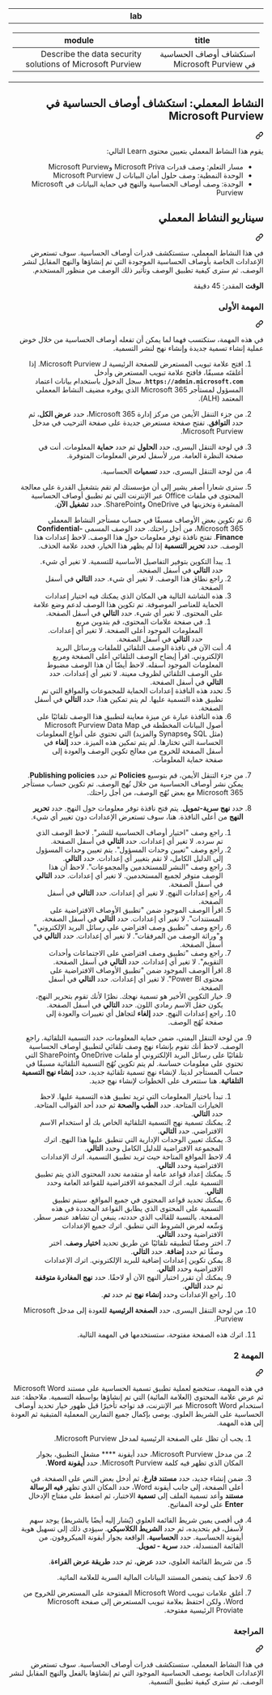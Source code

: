 <div class="Box-sc-g0xbh4-0 eoaCFS js-snippet-clipboard-copy-unpositioned undefined" data-hpc="true"><div dir="rtl"><article class="markdown-body entry-content container-lg" itemprop="text"><markdown-accessiblity-table data-catalyst=""><table>
  <thead>
  <tr>
  <th>lab</th>
  </tr>
  </thead>
  <tbody>
  <tr>
  <td><div dir="rtl"><table>
  <thead>
  <tr>
  <th>title</th>
  <th>module</th>
  </tr>
  </thead>
  <tbody>
  <tr>
  <td><div dir="rtl">استكشاف أوصاف الحساسية في Microsoft Purview</div></td>
  <td><div dir="rtl">Describe the data security solutions of Microsoft Purview</div></td>
  </tr>
  </tbody>
</table>
</div></td>
  </tr>
  </tbody>
</table></markdown-accessiblity-table>

<div class="markdown-heading" dir="rtl"><h1 tabindex="-1" class="heading-element" dir="rtl">النشاط المعملي: استكشاف أوصاف الحساسية في Microsoft Purview</h1><a id="user-content-النشاط-المعملي-استكشاف-أوصاف-الحساسية-في-microsoft-purview" class="anchor" aria-label="Permalink: النشاط المعملي: استكشاف أوصاف الحساسية في Microsoft Purview" href="#النشاط-المعملي-استكشاف-أوصاف-الحساسية-في-microsoft-purview"><svg class="octicon octicon-link" viewBox="0 0 16 16" version="1.1" width="16" height="16" aria-hidden="true"><path d="m7.775 3.275 1.25-1.25a3.5 3.5 0 1 1 4.95 4.95l-2.5 2.5a3.5 3.5 0 0 1-4.95 0 .751.751 0 0 1 .018-1.042.751.751 0 0 1 1.042-.018 1.998 1.998 0 0 0 2.83 0l2.5-2.5a2.002 2.002 0 0 0-2.83-2.83l-1.25 1.25a.751.751 0 0 1-1.042-.018.751.751 0 0 1-.018-1.042Zm-4.69 9.64a1.998 1.998 0 0 0 2.83 0l1.25-1.25a.751.751 0 0 1 1.042.018.751.751 0 0 1 .018 1.042l-1.25 1.25a3.5 3.5 0 1 1-4.95-4.95l2.5-2.5a3.5 3.5 0 0 1 4.95 0 .751.751 0 0 1-.018 1.042.751.751 0 0 1-1.042.018 1.998 1.998 0 0 0-2.83 0l-2.5 2.5a1.998 1.998 0 0 0 0 2.83Z"></path></svg></a></div>
<p dir="rtl">يقوم هذا النشاط المعملي بتعيين محتوى Learn التالي:</p>
<ul dir="rtl">
<li>مسار التعلم: وصف قدرات Microsoft Priva وMicrosoft Purview</li>
<li>الوحدة النمطية: وصف حلول أمان البيانات ل Microsoft Purview</li>
<li>الوحدة: وصف أوصاف الحساسية والنهج في حماية البيانات في Microsoft Purview</li>
</ul>
<div class="markdown-heading" dir="rtl"><h2 tabindex="-1" class="heading-element" dir="rtl">سيناريو النشاط المعملي</h2><a id="user-content-سيناريو-النشاط-المعملي" class="anchor" aria-label="Permalink: سيناريو النشاط المعملي" href="#سيناريو-النشاط-المعملي"><svg class="octicon octicon-link" viewBox="0 0 16 16" version="1.1" width="16" height="16" aria-hidden="true"><path d="m7.775 3.275 1.25-1.25a3.5 3.5 0 1 1 4.95 4.95l-2.5 2.5a3.5 3.5 0 0 1-4.95 0 .751.751 0 0 1 .018-1.042.751.751 0 0 1 1.042-.018 1.998 1.998 0 0 0 2.83 0l2.5-2.5a2.002 2.002 0 0 0-2.83-2.83l-1.25 1.25a.751.751 0 0 1-1.042-.018.751.751 0 0 1-.018-1.042Zm-4.69 9.64a1.998 1.998 0 0 0 2.83 0l1.25-1.25a.751.751 0 0 1 1.042.018.751.751 0 0 1 .018 1.042l-1.25 1.25a3.5 3.5 0 1 1-4.95-4.95l2.5-2.5a3.5 3.5 0 0 1 4.95 0 .751.751 0 0 1-.018 1.042.751.751 0 0 1-1.042.018 1.998 1.998 0 0 0-2.83 0l-2.5 2.5a1.998 1.998 0 0 0 0 2.83Z"></path></svg></a></div>
<p dir="rtl">في هذا النشاط المعملي، ستستكشف قدرات أوصاف الحساسية.  سوف تستعرض الإعدادات الخاصة بأوصاف الحساسية الموجودة التي تم إنشاؤها والنهج المقابل لنشر الوصف.   ثم سترى كيفية تطبيق الوصف وتأثير ذلك الوصف من منظور المستخدم.</p>
<p dir="rtl"><strong>الوقت</strong> المقدر: 45 دقيقة</p>
<div class="markdown-heading" dir="rtl"><h3 tabindex="-1" class="heading-element" dir="rtl">المهمة الأولى</h3><a id="user-content-المهمة-الأولى" class="anchor" aria-label="Permalink: المهمة الأولى" href="#المهمة-الأولى"><svg class="octicon octicon-link" viewBox="0 0 16 16" version="1.1" width="16" height="16" aria-hidden="true"><path d="m7.775 3.275 1.25-1.25a3.5 3.5 0 1 1 4.95 4.95l-2.5 2.5a3.5 3.5 0 0 1-4.95 0 .751.751 0 0 1 .018-1.042.751.751 0 0 1 1.042-.018 1.998 1.998 0 0 0 2.83 0l2.5-2.5a2.002 2.002 0 0 0-2.83-2.83l-1.25 1.25a.751.751 0 0 1-1.042-.018.751.751 0 0 1-.018-1.042Zm-4.69 9.64a1.998 1.998 0 0 0 2.83 0l1.25-1.25a.751.751 0 0 1 1.042.018.751.751 0 0 1 .018 1.042l-1.25 1.25a3.5 3.5 0 1 1-4.95-4.95l2.5-2.5a3.5 3.5 0 0 1 4.95 0 .751.751 0 0 1-.018 1.042.751.751 0 0 1-1.042.018 1.998 1.998 0 0 0-2.83 0l-2.5 2.5a1.998 1.998 0 0 0 0 2.83Z"></path></svg></a></div>
<p dir="rtl">في هذه المهمة، ستكتسب فهما لما يمكن أن تفعله أوصاف الحساسية من خلال خوض عملية إنشاء تسمية جديدة وإنشاء نهج لنشر التسمية.</p>
<ol dir="rtl">
<li>
<p dir="rtl">افتح علامة تبويب المستعرض للصفحة الرئيسية لـ Microsoft Purview.  إذا أغلقتَه مسبقًا، فافتح علامة تبويب المستعرض وأدخل <strong><code>https://admin.microsoft.com</code></strong>. سجل الدخول باستخدام بيانات اعتماد المسؤول لمستأجر Microsoft 365 الذي يوفره مضيف النشاط المعملي المعتمد (ALH).</p>
</li>
<li>
<p dir="rtl">من جزء التنقل الأيمن من مركز إدارة Microsoft 365، حدد <strong>عرض الكل</strong>، ثم حدد <strong>التوافق</strong>.  تفتح صفحة مستعرض جديدة على صفحة الترحيب في مدخل Microsoft Purview.</p>
</li>
<li>
<p dir="rtl">في لوحة التنقل اليسرى، حدد <strong>الحلول</strong> ثم حدد <strong>حماية</strong> المعلومات.  أنت في صفحة النظرة العامة. مرر لأسفل لعرض المعلومات المتوفرة.</p>
</li>
<li>
<p dir="rtl">من لوحة التنقل اليسرى، حدد <strong>تسميات</strong> الحساسية.</p>
</li>
<li>
<p dir="rtl">سترى شعارا أصفر يشير إلى أن مؤسستك لم تقم بتشغيل القدرة على معالجة المحتوى في ملفات Office عبر الإنترنت التي تم تطبيق أوصاف الحساسية المشفرة وتخزينها في OneDrive وSharePoint.  حدد <strong>تشغيل الآن</strong>.</p>
</li>
<li>
<p dir="rtl">تم تكوين بعض الأوصاف مسبقًا في حساب مستأجر النشاط المعملي Microsoft 365، من أجل راحتك. حدد الوصف المسمى <strong>Confidential-Finance</strong>.  تفتح نافذة توفر معلومات حول هذا الوصف.  لاحظ إعدادات هذا الوصف.  حدد <strong>تحرير التسمية</strong> إذا لم يظهر هذا الخيار، فحدد علامة الحذف.</p>
<ol dir="rtl">
<li>يبدأ التكوين بتوفير التفاصيل الأساسية للتسمية.  لا تغير أي شيء.  حدد <strong>التالي</strong> في أسفل الصفحة.</li>
<li>راجع نطاق هذا الوصف. لا تغير أي شيء.  حدد <strong>التالي</strong> في أسفل الصفحة.</li>
<li>هذه الشاشة التالية هي المكان الذي يمكنك فيه اختيار إعدادات الحماية للعناصر الموصوفة. تم تكوين هذا الوصف لدعم وضع علامة على المحتوى. لا تغير أي شيء.  حدد <strong>التالي</strong> في أسفل الصفحة.
<ol dir="rtl">
<li>في صفحة علامات المحتوى، قم بتدوين مربع المعلومات الموجود أعلى الصفحة.  لا تغير أي إعدادات.  حدد <strong>التالي</strong> في أسفل الصفحة.</li>
</ol>
</li>
<li>أنت الآن في نافذة الوصف التلقائي للملفات ورسائل البريد الإلكتروني.  اقرأ إيضاح الوصف التلقائي أعلى الصفحة ومربع المعلومات الموجود أسفله.  لاحظ أيضًا أن هذا الوصف مضبوط على الوصف التلقائي لظروف معينة. لا تغير أي إعدادات.  حدد <strong>التالي</strong> في أسفل الصفحة.</li>
<li>تحدد هذه النافذة إعدادات الحماية للمجموعات والمواقع التي تم تطبيق هذه التسمية عليها. لم يتم تمكين هذا، حدد <strong>التالي</strong> في أسفل الصفحة.</li>
<li>هذه النافذة عبارة عن ميزة معاينة لتطبيق هذا الوصف تلقائيًا على أصول البيانات المخططة في Microsoft Purview Data Map (مثل SQL وSynapse والمزيد) التي تحتوي على أنواع المعلومات الحساسة التي تختارها.  لم يتم تمكين هذه الميزة. حدد <strong>إلغاء</strong> في أسفل الصفحة للخروج من معالج تكوين الوصف والعودة إلى صفحة حماية المعلومات.</li>
</ol>
</li>
<li>
<p dir="rtl">من جزء التنقل الأيمن، قم بتوسيع <strong>Policies</strong> ثم حدد  <strong>Publishing policies</strong>.  يمكن نشر أوصاف الحساسية من خلال نُهج الوصف.  تم تكوين حساب مستأجر Microsoft 365 مع بعض نُهُج الوصف، من أجل راحتك.</p>
</li>
<li>
<p dir="rtl">حدد <strong>نهج سرية-تمويل</strong>.  يتم فتح نافذة توفر معلومات حول النهج. حدد <strong>تحرير النهج</strong> من أعلى النافذة.  هنا، سوف تستعرض الإعدادات دون تغيير أي شيء.</p>
<ol dir="rtl">
<li>راجع وصف "اختيار أوصاف الحساسية للنشر".  لاحظ الوصف الذي تم سرده.  لا تغير أي إعدادات.  حدد <strong>التالي</strong> في أسفل الصفحة.</li>
<li>راجع وصف "تعيين وحدات المسؤول". يتم تعيين وحدات المسؤول إلى الدليل الكامل، لا تقم بتغيير أي إعدادات. حدد <strong>التالي</strong>.</li>
<li>راجع وصف "النشر للمستخدمين والمجموعات".  لاحظ أن هذا الوصف متوفر لجميع المستخدمين.  لا تغير أي إعدادات.  حدد <strong>التالي</strong> في أسفل الصفحة.</li>
<li>راجع إعدادات النهج. لا تغير أي إعدادات.  حدد <strong>التالي</strong> في أسفل الصفحة.</li>
<li>اقرأ الوصف الموجود ضمن "تطبيق الأوصاف الافتراضية على المستندات". لا تغير أي إعدادات.  حدد <strong>التالي</strong> في أسفل الصفحة.</li>
<li>راجع وصف "تطبيق وصف افتراضي على رسائل البريد الإلكتروني" و"وراثة الوصف من المرفقات". لا تغير أي إعدادات.  حدد <strong>التالي</strong> في أسفل الصفحة.</li>
<li>راجع وصف "تطبيق وصف افتراضي على الاجتماعات وأحداث التقويم". لا تغير أي إعدادات.  حدد <strong>التالي</strong> في أسفل الصفحة.</li>
<li>اقرأ الوصف الموجود ضمن "تطبيق الأوصاف الافتراضية على محتوى Power BI". لا تغير أي إعدادات.  حدد <strong>التالي</strong> في أسفل الصفحة.</li>
<li>خيار التكوين الأخير هو تسمية نهجك.  نظرًا لأنك تقوم بتحرير النهج، يكون حقل الاسم رمادي اللون. حدد <strong>التالي</strong> في أسفل الصفحة.</li>
<li>راجع إعدادات النهج. حدد <strong>إلغاء</strong> لتجاهل أي تغييرات والعودة إلى صفحة نُهُج الوصف.</li>
</ol>
</li>
<li>
<p dir="rtl">من لوحة التنقل اليمنى، ضمن حماية المعلومات، حدد التسمية التلقائية. راجع الوصف. لاحظ أنك تقوم بإنشاء نهج وصف تلقائي لتطبيق أوصاف الحساسية تلقائيًا على رسائل البريد الإلكتروني أو ملفات OneDrive وSharePoint التي تحتوي على معلومات حساسة. لم يتم تكوين نُهُج التسمية التلقائية مسبقًا في حساب المستأجر لدينا. لإنشاء نهج تسمية تلقائية جديد، حدد <strong>إنشاء نهج التسمية التلقائية</strong>.  هنا ستتعرف على الخطوات لإنشاء نهج جديد.</p>
<ol dir="rtl">
<li>تبدأ باختيار المعلومات التي تريد تطبيق هذه التسمية عليها.  لاحظ الخيارات المتاحة.  حدد <strong>الطب والصحة</strong> ثم حدد أحد القوالب المتاحة.  حدد <strong>التالي</strong>.</li>
<li>يمكنك تسمية نهج التسمية التلقائية الخاص بك أو استخدام الاسم الافتراضي.  حدد <strong>التالي</strong>.</li>
<li>يمكنك تعيين الوحدات الإدارية التي تنطبق عليها هذا النهج.  اترك المجموعة الافتراضية للدليل الكامل وحدد <strong>التالي</strong>.</li>
<li>لاحظ المواقع المتاحة حيث تريد تطبيق التسمية.  اترك الإعدادات الافتراضية وحدد <strong>التالي</strong>.</li>
<li>يمكنك إعداد قواعد عامة أو متقدمة تحدد المحتوى الذي يتم تطبيق التسمية عليه.  اترك المجموعة الافتراضية للقواعد العامة وحدد <strong>التالي</strong>.</li>
<li>يمكنك تحديد قواعد المحتوى في جميع المواقع.  سيتم تطبيق التسمية على المحتوى الذي يطابق القواعد المحددة في هذه الصفحة.  بالنسبة للقالب الذي حددته، ينبغي أن تشاهد عنصر سطر. وَسِّعه لعرض الشروط التي تنطبق.  اترك جميع الإعدادات الافتراضية وحدد <strong>التالي</strong>.</li>
<li>اختر وصفًا لتطبيقه تلقائيًا عن طريق تحديد <strong>اختيار وصف</strong>.  اختر وصفًا ثم حدد <strong>إضافة</strong>. حدد <strong>التالي</strong>.</li>
<li>يمكن تكوين إعدادات إضافية للبريد الإلكتروني. اترك الإعدادات الافتراضية وحدد <strong>التالي</strong>.</li>
<li>يمكنك أن تقرر اختبار النهج الآن أو لاحقًا.  حدد <strong>نهج المغادرة متوقفة</strong> ثم حدد <strong>التالي</strong>.</li>
<li>راجع الإعدادات وحدد <strong>إنشاء نهج</strong> ثم حدد <strong>تم</strong>.</li>
</ol>
</li>
<li>
<p dir="rtl">من لوحة التنقل اليسرى، حدد <strong>الصفحة الرئيسية</strong> للعودة إلى مدخل Microsoft Purview.</p>
</li>
<li>
<p dir="rtl">اترك هذه الصفحة مفتوحة، ستستخدمها في المهمة التالية.</p>
</li>
</ol>
<div class="markdown-heading" dir="rtl"><h3 tabindex="-1" class="heading-element" dir="rtl">المهمة 2</h3><a id="user-content-المهمة-2" class="anchor" aria-label="Permalink: المهمة 2" href="#المهمة-2"><svg class="octicon octicon-link" viewBox="0 0 16 16" version="1.1" width="16" height="16" aria-hidden="true"><path d="m7.775 3.275 1.25-1.25a3.5 3.5 0 1 1 4.95 4.95l-2.5 2.5a3.5 3.5 0 0 1-4.95 0 .751.751 0 0 1 .018-1.042.751.751 0 0 1 1.042-.018 1.998 1.998 0 0 0 2.83 0l2.5-2.5a2.002 2.002 0 0 0-2.83-2.83l-1.25 1.25a.751.751 0 0 1-1.042-.018.751.751 0 0 1-.018-1.042Zm-4.69 9.64a1.998 1.998 0 0 0 2.83 0l1.25-1.25a.751.751 0 0 1 1.042.018.751.751 0 0 1 .018 1.042l-1.25 1.25a3.5 3.5 0 1 1-4.95-4.95l2.5-2.5a3.5 3.5 0 0 1 4.95 0 .751.751 0 0 1-.018 1.042.751.751 0 0 1-1.042.018 1.998 1.998 0 0 0-2.83 0l-2.5 2.5a1.998 1.998 0 0 0 0 2.83Z"></path></svg></a></div>
<p dir="rtl">في هذه المهمة، ستخضع لعملية تطبيق تسمية الحساسية على مستند Microsoft Word ثم عرض علامة المحتوى (العلامة المائية) التي تم إنشاؤها بواسطة التسمية. ملاحظة: عند استخدام Microsoft Word عبر الإنترنت، قد تواجه تأخيرًا قبل ظهور خيار تحديد أوصاف الحساسية على الشريط العلوي.  يوصى بإكمال جميع التمارين المعملية المتبقية ثم العودة إلى هذه المهمة.</p>
<ol dir="rtl">
<li>
<p dir="rtl">يجب أن تظل على الصفحة الرئيسية لمدخل Microsoft Purview.</p>
</li>
<li>
<p dir="rtl">من مدخل Microsoft Purview، حدد أيقونة **** مشغل التطبيق، بجوار المكان الذي تظهر فيه كلمة Microsoft Purview. حدد <strong>أيقونة Word</strong>.</p>
</li>
<li>
<p dir="rtl">ضمن إنشاء جديد، حدد <strong>مستند فارغ</strong>، ثم أدخل بعض النص على الصفحة.  في أعلى الصفحة، إلى جانب أيقونة Word، حدد المكان الذي تظهر <strong>فيه الرسالة مستند</strong> وأعد تسمية الملف إلى <strong>تسمية</strong> الاختبار، ثم اضغط على مفتاح الإدخال <strong>Enter</strong> على لوحة المفاتيح.</p>
</li>
<li>
<p dir="rtl">في أقصى يمين شريط القائمة العلوي (يُشار إليه أيضًا بالشريط) يوجد سهم لأسفل، قم بتحديده، ثم حدد <strong>الشريط الكلاسيكي</strong>.  سيؤدي ذلك إلى تسهيل هوية أيقونة الحساسية. حدد <strong>الحساسية</strong>، الواقعة بجوار أيقونة الميكروفون. من القائمة المنسدلة، حدد <strong>سرية - تمويل</strong>.</p>
</li>
<li>
<p dir="rtl">من شريط القائمة العلوي، حدد <strong>عرض</strong>، ثم حدد <strong>طريقة عرض القراءة</strong>.</p>
</li>
<li>
<p dir="rtl">لاحظ كيف يتضمن المستند البيانات المالية السرية للعلامة المائية.</p>
</li>
<li>
<p dir="rtl">أغلق علامات تبويب Microsoft Word المفتوحة على المستعرض للخروج من Word، ولكن احتفظ بعلامة تبويب المستعرض إلى صفحة Microsoft Proviate الرئيسية مفتوحة.</p>
</li>
</ol>
<div class="markdown-heading" dir="rtl"><h3 tabindex="-1" class="heading-element" dir="rtl">المراجعة</h3><a id="user-content-المراجعة" class="anchor" aria-label="Permalink: المراجعة" href="#المراجعة"><svg class="octicon octicon-link" viewBox="0 0 16 16" version="1.1" width="16" height="16" aria-hidden="true"><path d="m7.775 3.275 1.25-1.25a3.5 3.5 0 1 1 4.95 4.95l-2.5 2.5a3.5 3.5 0 0 1-4.95 0 .751.751 0 0 1 .018-1.042.751.751 0 0 1 1.042-.018 1.998 1.998 0 0 0 2.83 0l2.5-2.5a2.002 2.002 0 0 0-2.83-2.83l-1.25 1.25a.751.751 0 0 1-1.042-.018.751.751 0 0 1-.018-1.042Zm-4.69 9.64a1.998 1.998 0 0 0 2.83 0l1.25-1.25a.751.751 0 0 1 1.042.018.751.751 0 0 1 .018 1.042l-1.25 1.25a3.5 3.5 0 1 1-4.95-4.95l2.5-2.5a3.5 3.5 0 0 1 4.95 0 .751.751 0 0 1-.018 1.042.751.751 0 0 1-1.042.018 1.998 1.998 0 0 0-2.83 0l-2.5 2.5a1.998 1.998 0 0 0 0 2.83Z"></path></svg></a></div>
<p dir="rtl">في هذا النشاط المعملي، ستستكشف قدرات أوصاف الحساسية.  سوف تستعرض الإعدادات الخاصة بوصف الحساسية الموجود التي تم إنشاؤها بالفعل والنهج المقابل لنشر الوصف.   ثم سترى كيفية تطبيق التسمية.</p>
</article></div>
